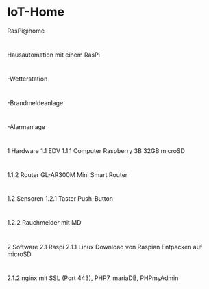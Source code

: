 # IoT-Home
RasPi@home
#
Hausautomation mit einem RasPi
#
-Wetterstation
#
-Brandmeldeanlage
#
-Alarmanlage
#
#
1 Hardware
1.1 EDV
1.1.1 Computer
      Raspberry 3B
      32GB microSD
#
1.1.2 Router
      GL-AR300M Mini Smart Router
#
1.2 Sensoren
1.2.1 Taster
      Push-Button
#
1.2.2 Rauchmelder
      mit MD
#
#
2 Software
2.1 Raspi
2.1.1 Linux
      Download von Raspian
      Entpacken auf microSD
#
2.1.2 nginx mit SSL (Port 443), PHP7, mariaDB, PHPmyAdmin
      
